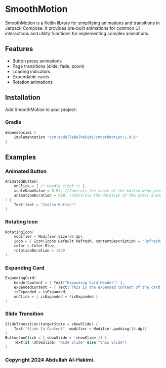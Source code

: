 # SmoothMotion

SmoothMotion is a Kotlin library for simplifying animations and transitions in Jetpack Compose. It provides pre-built animations for common UI interactions and utility functions for implementing complex animations.

## Features
- Button press animations
- Page transitions (slide, fade, zoom)
- Loading indicators
- Expandable cards
- Rotation animations

## Installation
Add SmoothMotion to your project:

### Gradle
```gradle
dependencies {
    implementation "com.abdullahalhakimi:smoothmotion:1.0.0"
}
```

## Examples

### Animated Button
```kotlin
AnimatedButton(
    onClick = { /* Handle click */ },
    scaleDownValue = 0.9f, //Controls the scale of the button when pressed (default: 0.95f).
    animationDuration = 500, //Controls the duration of the press animation (default: 300ms).
) {
    Text(text = "Custom Button")
}
```

### Rotating Icon
```kotlin
RotatingIcon(
    modifier = Modifier.size(80.dp),
    icon = { Icon(Icons.Default.Refresh, contentDescription = "Refreshing", tint = Color.White) },
    color = Color.Blue,
    rotationDuration = 1500
)
```

### Expanding Card
```kotlin
ExpandingCard(
    headerContent = { Text("Expanding Card Header") },
    expandedContent = { Text("This is the expanded content of the card.") },
    isExpanded = isExpanded,
    onClick = { isExpanded = !isExpanded }
)
```

### Slide Transition
```kotlin
SlideTransition(targetState = showSlide) {
    Text("Slide In Content", modifier = Modifier.padding(16.dp))
}
Button(onClick = { showSlide = !showSlide }) {
    Text(if (showSlide) "Hide Slide" else "Show Slide")
}
```



### Copyright 2024 Abdullah Al-Hakimi.
